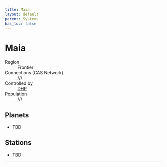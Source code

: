 ```yaml
---
title: Maia
layout: default
parent: Systems
has_toc: false
---
```


# Maia
<dl>
    <dt>Region</dt><dd>Frontier</dd>
    <dt>Connections (CAS Network)</dt><dd>///</dd>
    <dt>Controlled by</dt><dd><a href="../../factions/dhp.html">DHP</a></dd>
    <dt>Population</dt><dd>///</dd>
</dl>

## Planets
* TBD

## Stations
* TBD

----
